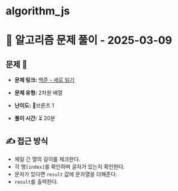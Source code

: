 # algorithm_js

# 📝 알고리즘 문제 풀이 - 2025-03-09

## 문제 📖

- **문제 링크:** [백준 - 세로 읽기](https://www.acmicpc.net/problem/10798)

- **문제 유형:** 2차원 배열
- **난이도:** 🥉브론즈 1

- **풀이 시간:** ⏳ 20분

## ✍ 접근 방식

- 제일 긴 열의 길이를 체크한다.
- 각 행`[index]`를 확인하며 글자가 있는지 확인한다.
- 문자가 있다면 `result` 값에 문자열을 더해준다.
- `result`를 출력한다.
